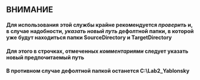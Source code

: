 ## ВНИМАНИЕ
#### Для использования этой службы крайне рекомендуется *проверить* и, в случае надобности, *указать новый путь* дефолтной папки, в которой уже будут находиться папки SourceDirectory и TargetDirectory
#### Для этого в строчках, отмеченных *комментариями* следует указать новый предпочитаемый путь
#### В противном случае дефолтной папкой останется C:\Lab2_Yablonsky
